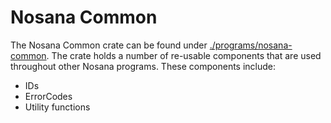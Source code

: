 # Nosana Common

The Nosana Common crate can be found under [./programs/nosana-common](common).
The crate holds a number of re-usable components that are used throughout other Nosana programs.
These components include:

- IDs
- ErrorCodes
- Utility functions
